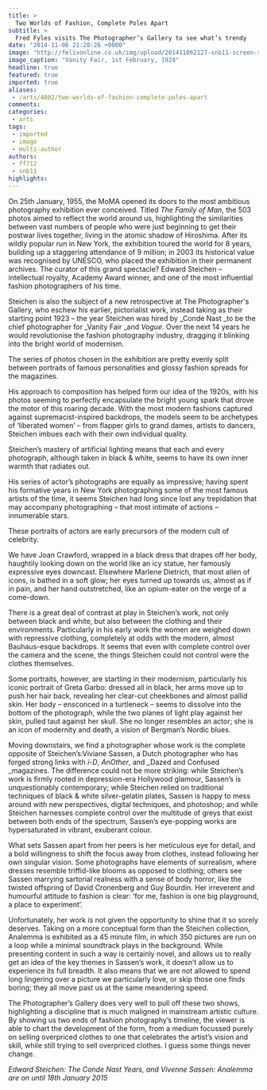 ```yaml
---
title: >
  Two Worlds of Fashion, Complete Poles Apart
subtitle: >
  Fred Fyles visits The Photographer’s Gallery to see what’s trendy
date: "2014-11-06 21:28:26 +0000"
image: "http://felixonline.co.uk/img/upload/201411062127-snb11-screen-shot-2014-11-05-at-14.25.45.png"
image_caption: "Vanity Fair, 1st February, 1924"
headline: true
featured: true
imported: true
aliases:
 - /arts/4802/two-worlds-of-fashion-complete-poles-apart
comments:
categories:
 - arts
tags:
 - imported
 - image
 - multi-author
authors:
 - ff712
 - snb11
highlights:
---
```


On 25th January, 1955, the MoMA opened its doors to the most ambitious photography exhibition ever conceived. Titled _The Family of Man_, the 503 photos aimed to reflect the world around us, highlighting the similarities between vast numbers of people who were just beginning to get their postwar lives together, living in the atomic shadow of Hiroshima. After its wildly popular run in New York, the exhibition toured the world for 8 years, building up a staggering attendance of 9 million; in 2003 its historical value was recognised by UNESCO, who placed the exhibition in their permanent archives. The curator of this grand spectacle? Edward Steichen – intellectual royalty, Academy Award winner, and one of the most influential fashion photographers of his time.

Steichen is also the subject of a new retrospective at The Photographer's Gallery, who eschew his earlier, pictorialist work, instead taking as their starting point 1923 – the year Steichen was hired by _Conde Nast _to be the chief photographer for _Vanity Fair _and _Vogue_. Over the next 14 years he would revolutionise the fashion photography industry, dragging it blinking into the bright world of modernism.

The series of photos chosen in the exhibition are pretty evenly split between portraits of famous personalities and glossy fashion spreads for the magazines.

His approach to composition has helped form our idea of the 1920s, with his photos seeming to perfectly encapsulate the bright young spark that drove the motor of this roaring decade. With the most modern fashions captured against supremacist-inspired backdrops, the models seem to be archetypes of ‘liberated women’ – from flapper girls to grand dames, artists to dancers, Steichen imbues each with their own individual quality.

Steichen’s mastery of artificial lighting means that each and every photograph, although taken in black & white, seems to have its own inner warmth that radiates out.

His series of actor’s photographs are equally as impressive; having spent his formative years in New York photographing some of the most famous artists of the time, it seems Steichen had long since lost any trepidation that may accompany photographing – that most intimate of actions – innumerable stars.

These portraits of actors are early precursors of the modern cult of celebrity.

We have Joan Crawford, wrapped in a black dress that drapes off her body, haughtily looking down on the world like an icy statue, her famously expressive eyes downcast. Elsewhere Marlene Dietrich, that most alien of icons, is bathed in a soft glow; her eyes turned up towards us, almost as if in pain, and her hand outstretched, like an opium-eater on the verge of a come-down.

There is a great deal of contrast at play in Steichen’s work, not only between black and white, but also between the clothing and their environments. Particularly in his early work the women are weighed down with repressive clothing, completely at odds with the modern, almost Bauhaus-esque backdrops. It seems that even with complete control over the camera and the scene, the things Steichen could not control were the clothes themselves.

Some portraits, however, are startling in their modernism, particularly his iconic portrait of Greta Garbo: dressed all in black, her arms move up to push her hair back, revealing her clear-cut cheekbones and almost pallid skin. Her body – ensconced in a turtleneck – seems to dissolve into the bottom of the photograph, while the two planes of light play against her skin, pulled taut against her skull. She no longer resembles an actor; she is an icon of modernity and death, a vision of Bergman’s Nordic blues.

Moving downstairs, we find a photographer whose work is the complete opposite of Steichen’s:Viviane Sassen, a Dutch photographer who has forged strong links with _i-D_, _AnOther_, and _Dazed and Confused _magazines. The difference could not be more striking: while Steichen’s work is firmly rooted in depression-era Hollywood glamour, Sassen’s is unquestionably contemporary; while Steichen relied on traditional techniques of black & white silver-gelatin plates, Sassen is happy to mess around with new perspectives, digital techniques, and photoshop; and while Steichen harnesses complete control over the multitude of greys that exist between both ends of the spectrum, Sassen’s eye-popping works are hypersaturated in vibrant, exuberant colour.

What sets Sassen apart from her peers is her meticulous eye for detail, and a bold willingness to shift the focus away from clothes, instead following her own singular vision. Some photographs have elements of surrealism, where dresses resemble triffid-like blooms as opposed to clothing; others see Sassen marrying sartorial realness with a sense of body horror, like the twisted offspring of David Cronenberg and Guy Bourdin. Her irreverent and humourful attitude to fashion is clear: ‘for me, fashion is one big playground, a place to experiment’.

Unfortunately, her work is not given the opportunity to shine that it so sorely deserves. Taking on a more conceptual form than the Steichen collection, Analemma is exhibited as a 45 minute film, in which 350 pictures are run on a loop while a minimal soundtrack plays in the background. While presenting content in such a way is certainly novel, and allows us to really get an idea of the key themes in Sassen’s work, it doesn’t allow us to experience its full breadth. It also means that we are not allowed to spend long lingering over a picture we particularly love, or skip those one finds boring; they all move past us at the same meandering speed.

The Photographer’s Gallery does very well to pull off these two shows, highlighting a discipline that is much maligned in mainstream artistic culture. By showing us two ends of fashion photography’s timeline, the viewer is able to chart the development of the form, from a medium focussed purely on selling overpriced clothes to one that celebrates the artist’s vision and skill, while still trying to sell overpriced clothes. I guess some things never change.

_Edward Steichen: The Conde Nast Years, and Vivenne Sassen: Analemma are on until 18th January 2015_
